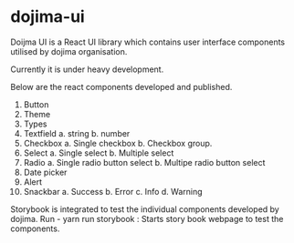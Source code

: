 # dojima-ui

Doijma UI is a React UI library which contains user interface components utilised by dojima organisation.

Currently it is under heavy development.

Below are the react components developed and published.

1. Button
2. Theme
3. Types
4. Textfield
   a. string
   b. number
5. Checkbox
   a. Single checkbox
   b. Checkbox group.
6. Select
   a. Single select
   b. Multiple select
7. Radio
   a. Single radio button select
   b. Multipe radio button select
8. Date picker
9. Alert
10. Snackbar
    a. Success
    b. Error
    c. Info
    d. Warning

Storybook is integrated to test the individual components developed by dojima.
Run -
yarn run storybook : Starts story book webpage to test the components.
